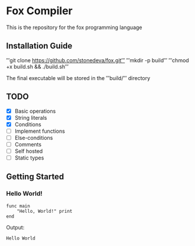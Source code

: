 # Fox Compiler
This is the repository for the fox programming language

## Installation Guide
′′′git clone https://github.com/stonedeva/fox.git′′′
′′′mkdir -p build′′′
′′′chmod +x build.sh && ./build.sh′′′

The final executable will be stored in the ′′′build/′′′ directory

## TODO
- [x] Basic operations
- [x] String literals
- [x] Conditions
- [ ] Implement functions
- [ ] Else-conditions
- [ ] Comments
- [ ] Self hosted
- [ ] Static types

## Getting Started
### Hello World!
```code
func main
    "Hello, World!" print
end
```
Output:
```code
Hello World
```

